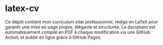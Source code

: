 # latex-cv
Ce dépôt contient mon curriculum vitæ professionnel, rédigé en LaTeX pour garantir une mise en page propre, élégante et structurée. Le document est automatiquement compilé en PDF à chaque modification via une GitHub Action, et publié en ligne grâce à GitHub Pages.
